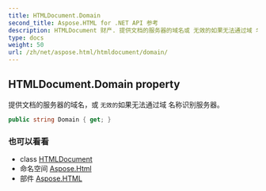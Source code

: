 ```yaml
---
title: HTMLDocument.Domain
second_title: Aspose.HTML for .NET API 参考
description: HTMLDocument 财产. 提供文档的服务器的域名或 无效的如果无法通过域 名称识别服务器
type: docs
weight: 50
url: /zh/net/aspose.html/htmldocument/domain/
---
```

## HTMLDocument.Domain property

提供文档的服务器的域名，或 `无效的`如果无法通过域 名称识别服务器。

```csharp
public string Domain { get; }
```

### 也可以看看

* class [HTMLDocument](../)
* 命名空间 [Aspose.Html](../../htmldocument/)
* 部件 [Aspose.HTML](../../../)



